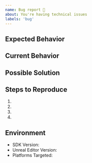 ```yaml
---
name: Bug report 🐛
about: You're having technical issues
labels: 'bug'
---
```


<!--- Please fill out the template to the best of your ability -->

## Expected Behavior
<!--- What should have happened? -->

## Current Behavior
<!--- What went wrong? -->

## Possible Solution
<!--- (Not obligatory) Suggest a fix/reason -->

## Steps to Reproduce
<!--- Please provide a clear sequence of steps to reproduce this bug --> 
<!--- Include code and images, if relevant -->
1.
2.
3.
4.

## Environment
- SDK Version: <!-- E.g. 0.0.2-->
- Unreal Editor Version: <!--- E.g. 4.25.4  -->
- Platforms Targeted: <!-- E.g. iOS 13.3.1, MacOS 10.14 -->
